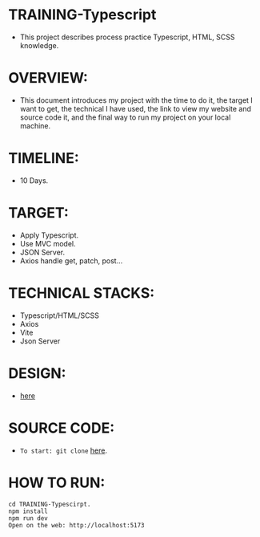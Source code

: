 # TRAINING-Typescript
  - This project describes process practice Typescript, HTML, SCSS knowledge.
# **OVERVIEW:**
  - This document introduces my project with the time to do it, the target I want to get, the technical I have used, the link to view my website and source code it, and the final way to run my project on your   local machine.
# **TIMELINE:**
- 10 Days.
# **TARGET:**
- Apply Typescript.
- Use MVC model.
- JSON Server.
- Axios handle get, patch, post...  
# **TECHNICAL STACKS:**
  - Typescript/HTML/SCSS
     <br/>
  - Axios
     <br/>
  - Vite
     <br/>
  - Json Server
     <br/>
# **DESIGN:**  
- [here](https://www.figma.com/design/0mIHx1OBDpWd6PU6r188JJ/Data-Table-v2-(Community)?node-id=766-1348&node-type=frame&t=4WDHC7cpJGQthYSP-0)
# **SOURCE CODE:**
- `To start: git clone` [here](https://github.com/bunwg29/TRAINING-Typescript).
# **HOW TO RUN:**
```
cd TRAINING-Typescirpt.
npm install
npm run dev
Open on the web: http://localhost:5173
```


